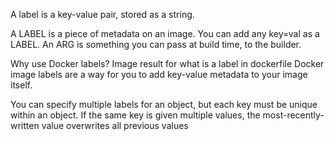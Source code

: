 A label is a key-value pair, stored as a string.

A LABEL is a piece of metadata on an image. You can add any key=val as a LABEL. An ARG is something you can pass at build time, to the builder.

Why use Docker labels?
Image result for what is a label in dockerfile
Docker image labels are a way for you to add key-value metadata to your image itself.

 You can specify multiple labels for an object, but each key must be unique within an object. If the same key is given multiple values, the most-recently-written value overwrites all previous values
